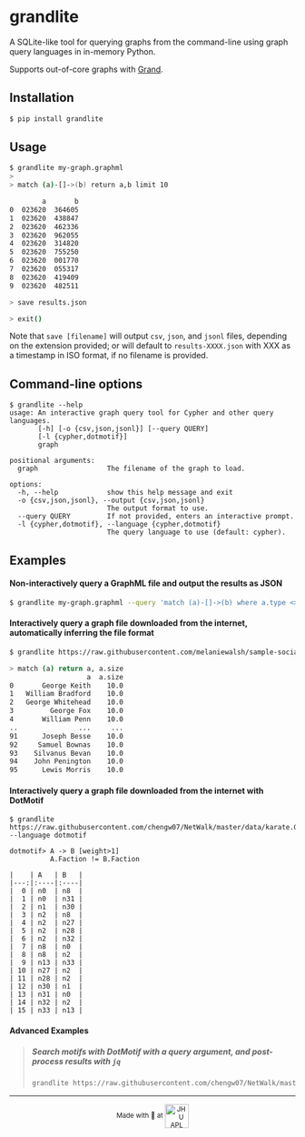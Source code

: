 # grandlite

A SQLite-like tool for querying graphs from the command-line using graph query languages in in-memory Python.

Supports out-of-core graphs with [Grand](https://github.com/aplbrain/grand).

## Installation

```bash
$ pip install grandlite
```

## Usage

```bash
$ grandlite my-graph.graphml
>
> match (a)-[]->(b) return a,b limit 10

        a       b
0  023620  364605
1  023620  438847
2  023620  462336
3  023620  962055
4  023620  314820
5  023620  755250
6  023620  001770
7  023620  055317
8  023620  419409
9  023620  482511

> save results.json

> exit()
```

Note that `save [filename]` will output `csv`, `json`, and `jsonl` files, depending on the extension provided; or will default to `results-XXXX.json` with XXX as a timestamp in ISO format, if no filename is provided.

## Command-line options

```
$ grandlite --help
usage: An interactive graph query tool for Cypher and other query languages.
       [-h] [-o {csv,json,jsonl}] [--query QUERY]
       [-l {cypher,dotmotif}]
       graph

positional arguments:
  graph                 The filename of the graph to load.

options:
  -h, --help            show this help message and exit
  -o {csv,json,jsonl}, --output {csv,json,jsonl}
                        The output format to use.
  --query QUERY         If not provided, enters an interactive prompt.
  -l {cypher,dotmotif}, --language {cypher,dotmotif}
                        The query language to use (default: cypher).
```

## Examples

#### Non-interactively query a GraphML file and output the results as JSON

```bash
$ grandlite my-graph.graphml --query 'match (a)-[]->(b) where a.type <> 1 return a,b limit 10' -o json
```

#### Interactively query a graph file downloaded from the internet, automatically inferring the file format

```bash
$ grandlite https://raw.githubusercontent.com/melaniewalsh/sample-social-network-datasets/master/sample-datasets/quakers/quakers-network.graphml

> match (a) return a, a.size
                   a  a.size
0       George Keith    10.0
1   William Bradford    10.0
2   George Whitehead    10.0
3         George Fox    10.0
4       William Penn    10.0
..               ...     ...
91      Joseph Besse    10.0
92     Samuel Bownas    10.0
93    Silvanus Bevan    10.0
94    John Penington    10.0
95      Lewis Morris    10.0
```

#### Interactively query a graph file downloaded from the internet with DotMotif

```
$ grandlite https://raw.githubusercontent.com/chengw07/NetWalk/master/data/karate.GraphML --language dotmotif

dotmotif> A -> B [weight>1]
          A.Faction != B.Faction

|    | A   | B   |
|---:|:----|:----|
|  0 | n0  | n8  |
|  1 | n0  | n31 |
|  2 | n1  | n30 |
|  3 | n2  | n8  |
|  4 | n2  | n27 |
|  5 | n2  | n28 |
|  6 | n2  | n32 |
|  7 | n8  | n0  |
|  8 | n8  | n2  |
|  9 | n13 | n33 |
| 10 | n27 | n2  |
| 11 | n28 | n2  |
| 12 | n30 | n1  |
| 13 | n31 | n0  |
| 14 | n32 | n2  |
| 15 | n33 | n13 |
```

#### Advanced Examples

> ##### Search motifs with DotMotif with a query argument, and post-process results with `jq`
>
> ```bash
> grandlite https://raw.githubusercontent.com/chengw07/NetWalk/master/data/karate.GraphML --language dotmotif -o jsonl --query 'A->B [weight>5]' | jq '.A'
> ```

---

<p align='center'><small>Made with 💙 at <a href='http://www.jhuapl.edu/'><img alt='JHU APL' align='center' src='https://user-images.githubusercontent.com/693511/62956859-a967ca00-bdc1-11e9-998e-3888e8a24e86.png' height='42px'></a></small></p>
